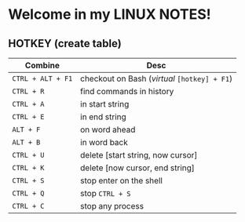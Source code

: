 # Welcome in my LINUX NOTES!

## HOTKEY (create table)

|        Combine|Desc|                      
|----------------|-------------------------------|
|`CTRL + ALT + F1`|checkout on Bash (*virtual* `[hotkey] + F1`) |
|`CTRL + R`      | find commands in history           |
|`CTRL + A`|  in start string | 
|`CTRL + E`|  in end string | 
|`ALT + F`|  on word ahead | 
|`ALT + B`|  in word back|
|`CTRL + U`|  delete [start string, now cursor]|
|`CTRL + K`|  delete  [now cursor, end string]|
|`CTRL + S`|  stop enter on the shell|
|`CTRL + Q`|  stop `CTRL + S`|
|`CTRL + C`|  stop any process|

